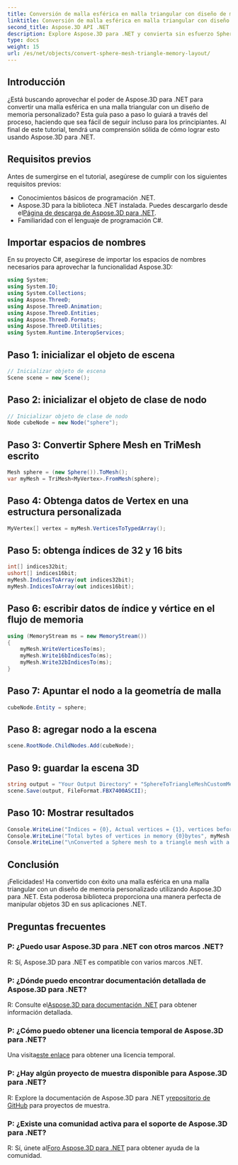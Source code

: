 ```yaml
---
title: Conversión de malla esférica en malla triangular con diseño de memoria personalizado
linktitle: Conversión de malla esférica en malla triangular con diseño de memoria personalizado
second_title: Aspose.3D API .NET
description: Explore Aspose.3D para .NET y convierta sin esfuerzo Sphere Mesh en Triangle Mesh con un diseño de memoria personalizado. Siga nuestra guía paso a paso para una integración perfecta.
type: docs
weight: 15
url: /es/net/objects/convert-sphere-mesh-triangle-memory-layout/
---
```

## Introducción
¿Está buscando aprovechar el poder de Aspose.3D para .NET para convertir una malla esférica en una malla triangular con un diseño de memoria personalizado? Esta guía paso a paso lo guiará a través del proceso, haciendo que sea fácil de seguir incluso para los principiantes. Al final de este tutorial, tendrá una comprensión sólida de cómo lograr esto usando Aspose.3D para .NET.
## Requisitos previos
Antes de sumergirse en el tutorial, asegúrese de cumplir con los siguientes requisitos previos:
- Conocimientos básicos de programación .NET.
-  Aspose.3D para la biblioteca .NET instalada. Puedes descargarlo desde el[Página de descarga de Aspose.3D para .NET](https://releases.aspose.com/3d/net/).
- Familiaridad con el lenguaje de programación C#.
## Importar espacios de nombres
En su proyecto C#, asegúrese de importar los espacios de nombres necesarios para aprovechar la funcionalidad Aspose.3D:
```csharp
using System;
using System.IO;
using System.Collections;
using Aspose.ThreeD;
using Aspose.ThreeD.Animation;
using Aspose.ThreeD.Entities;
using Aspose.ThreeD.Formats;
using Aspose.ThreeD.Utilities;
using System.Runtime.InteropServices;
```
## Paso 1: inicializar el objeto de escena
```csharp
// Inicializar objeto de escena
Scene scene = new Scene();
```
## Paso 2: inicializar el objeto de clase de nodo
```csharp
// Inicializar objeto de clase de nodo
Node cubeNode = new Node("sphere");
```
## Paso 3: Convertir Sphere Mesh en TriMesh escrito
```csharp
Mesh sphere = (new Sphere()).ToMesh();
var myMesh = TriMesh<MyVertex>.FromMesh(sphere);
```
## Paso 4: Obtenga datos de Vertex en una estructura personalizada
```csharp
MyVertex[] vertex = myMesh.VerticesToTypedArray();
```
## Paso 5: obtenga índices de 32 y 16 bits
```csharp
int[] indices32bit;
ushort[] indices16bit;
myMesh.IndicesToArray(out indices32bit);
myMesh.IndicesToArray(out indices16bit);
```
## Paso 6: escribir datos de índice y vértice en el flujo de memoria
```csharp
using (MemoryStream ms = new MemoryStream())
{
    myMesh.WriteVerticesTo(ms);
    myMesh.Write16bIndicesTo(ms);
    myMesh.Write32bIndicesTo(ms);
}
```
## Paso 7: Apuntar el nodo a la geometría de malla
```csharp
cubeNode.Entity = sphere;
```
## Paso 8: agregar nodo a la escena
```csharp
scene.RootNode.ChildNodes.Add(cubeNode);
```
## Paso 9: guardar la escena 3D
```csharp
string output = "Your Output Directory" + "SphereToTriangleMeshCustomMemoryLayoutScene.fbx";
scene.Save(output, FileFormat.FBX7400ASCII);
```
## Paso 10: Mostrar resultados
```csharp
Console.WriteLine("Indices = {0}, Actual vertices = {1}, vertices before merging = {2}", myMesh.IndicesCount, myMesh.VerticesCount, myMesh.UnmergedVerticesCount);
Console.WriteLine("Total bytes of vertices in memory {0}bytes", myMesh.VerticesSizeInBytes);
Console.WriteLine("\nConverted a Sphere mesh to a triangle mesh with a custom memory layout of the vertex successfully.\nFile saved at " + output);
```
## Conclusión
¡Felicidades! Ha convertido con éxito una malla esférica en una malla triangular con un diseño de memoria personalizado utilizando Aspose.3D para .NET. Esta poderosa biblioteca proporciona una manera perfecta de manipular objetos 3D en sus aplicaciones .NET.
## Preguntas frecuentes
### P: ¿Puedo usar Aspose.3D para .NET con otros marcos .NET?
R: Sí, Aspose.3D para .NET es compatible con varios marcos .NET.
### P: ¿Dónde puedo encontrar documentación detallada de Aspose.3D para .NET?
 R: Consulte el[Aspose.3D para documentación .NET](https://reference.aspose.com/3d/net/) para obtener información detallada.
### P: ¿Cómo puedo obtener una licencia temporal de Aspose.3D para .NET?
 Una visita[este enlace](https://purchase.aspose.com/temporary-license/) para obtener una licencia temporal.
### P: ¿Hay algún proyecto de muestra disponible para Aspose.3D para .NET?
 R: Explore la documentación de Aspose.3D para .NET y[repositorio de GitHub](https://github.com/aspose-3d/Aspose.3D-for-.NET) para proyectos de muestra.
### P: ¿Existe una comunidad activa para el soporte de Aspose.3D para .NET?
 R: Sí, únete al[Foro Aspose.3D para .NET](https://forum.aspose.com/c/3d/18) para obtener ayuda de la comunidad.